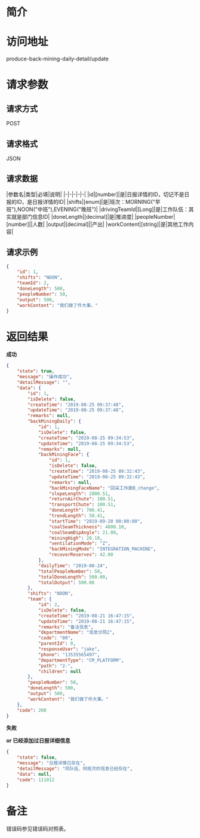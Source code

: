 # 简介

# 访问地址
produce-back-mining-daily-detail/update

# 请求参数

## 请求方式
POST

## 请求格式
JSON

## 请求数据
|参数名|类型|必填|说明|
|-|-|-|-|-|
|id|[number]|是|日报详情的ID，切记不是日报的ID，是日报详情的ID|
|shifts|[enum]|是|班次：MORNING("早班"),NOON("中班"),EVENING("晚班")|
|drivingTeamId|[Long]|是|工作队伍：其实就是部门信息ID|
|doneLength|[decimal]|是|推进度|
|peopleNumber|[number]||人数|
|output|[decimal]||产出|
|workContent|[string]|是|其他工作内容|

## 请求示例
```json
{
	"id": 1,
    "shifts": "NOON",
    "teamId": 2,
    "doneLength": 500,
    "peopleNumber": 50,
    "output": 500,
    "workContent": "我们做了件大事。"
}
```

# 返回结果
**成功**
```json
{
    "state": true,
    "message": "操作成功",
    "detailMessage": "",
    "data": {
        "id": 1,
        "isDelete": false,
        "createTime": "2019-08-25 09:37:48",
        "updateTime": "2019-08-25 09:37:48",
        "remarks": null,
        "backMiningDaily": {
            "id": 1,
            "isDelete": false,
            "createTime": "2019-08-25 09:34:53",
            "updateTime": "2019-08-25 09:34:53",
            "remarks": null,
            "backMiningFace": {
                "id": 1,
                "isDelete": false,
                "createTime": "2019-08-25 09:32:43",
                "updateTime": "2019-08-25 09:32:43",
                "remarks": null,
                "backMiningFaceName": "回采工作面B_change",
                "slopeLength": 2800.51,
                "returnAirChute": 100.51,
                "transportChute": 100.51,
                "doneLength": 700.41,
                "trendLength": 50.41,
                "startTime": "2019-09-20 00:00:00",
                "coalSeamThickness": 4000.10,
                "coalSeamDipAngle": 21.00,
                "miningHigh": 20.10,
                "ventilationMode": "Z",
                "backMiningMode": "INTEGRATION_MACHINE",
                "recoverReserves": 42.00
            },
            "dailyTime": "2019-08-24",
            "totalPeopleNumber": 50,
            "totalDoneLength": 500.00,
            "totalOutput": 500.00
        },
        "shifts": "NOON",
        "team": {
            "id": 2,
            "isDelete": false,
            "createTime": "2019-08-21 16:47:15",
            "updateTime": "2019-08-21 16:47:15",
            "remarks": "备注信息",
            "departmentName": "信息分院2",
            "code": "00",
            "parentId": 0,
            "responseUser": "jake",
            "phone": "13535565497",
            "departmentType": "CM_PLATFORM",
            "path": "2-",
            "children": null
        },
        "peopleNumber": 50,
        "doneLength": 500,
        "output": 500,
        "workContent": "我们做了件大事。"
    },
    "code": 200
}
```

**失败**

**or 已经添加过日报详细信息**
```json
{
    "state": false,
    "message": "日报详情已存在",
    "detailMessage": "同队伍、同班次的信息已经存在",
    "data": null,
    "code": 111012
}
```



# 备注
错误码参见错误码对照表。